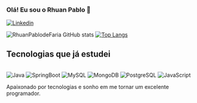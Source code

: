 ### Olá! Eu sou o Rhuan Pablo 👋

[![Linkedin](https://img.shields.io/badge/LinkedIn-0077B5?style=for-the-badge&logo=linkedin&logoColor=white
)](https://www.linkedin.com/in/rhuan-pablo-de-faria-200aa7234)

![RhuanPablodeFaria GitHub stats](https://github-readme-stats.vercel.app/api?username=RhuanPablodeFaria&show_icons=true)
[![Top Langs](https://github-readme-stats.vercel.app/api/top-langs/?username=RhuanPablodeFaria&hid_progress=true)](https://github.com/RhuanPablodeFaria/github-readme-stats)


## Tecnologias que já estudei

<div style="display: inline_block"><br/>
  <img align"center" alt="Java" src="https://img.shields.io/badge/Java-ED8B00?style=for-the-badge&logo=openjdk&logoColor=white" />
  <img align"center" alt="SpringBoot" src="https://img.shields.io/badge/Spring-6DB33F?style=for-the-badge&logo=spring&logoColor=white" />
  <img align"center" alt="MySQL" src="https://img.shields.io/badge/MySQL-00000F?style=for-the-badge&logo=mysql&logoColor=white" />
  <img align"center" alt="MongoDB" src="https://img.shields.io/badge/MongoDB-4EA94B?style=for-the-badge&logo=mongodb&logoColor=white" />
  <img align"center" alt="PostgreSQL" src="https://img.shields.io/badge/PostgreSQL-316192?style=for-the-badge&logo=postgresql&logoColor=white" />
  <img align"center" alt="JavaScript" src="https://img.shields.io/badge/JavaScript-F7DF1E?style=for-the-badge&logo=javascript&logoColor=black" />
 </div>

Apaixonado por tecnologias e sonho em me tornar um excelente programador.
